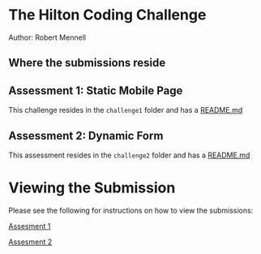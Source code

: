 # The Hilton Coding Challenge
Author: Robert Mennell

## Where the submissions reside

## Assessment 1: Static Mobile Page
This challenge resides in the `challenge1` folder and has a [README.md](./challenge1/README.md)

## Assessment 2: Dynamic Form
This assessment resides in the `challenge2` folder and has a [README.md](./challenge2/README.md)

# Viewing the Submission

Please see the following for instructions on how to view the submissions:

[Assesment 1](./challenge1/README.md)

[Assesment 2](./challenge2/README.md)
